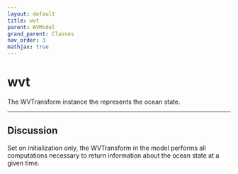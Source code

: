 ```yaml
---
layout: default
title: wvt
parent: WVModel
grand_parent: Classes
nav_order: 3
mathjax: true
---
```


#  wvt

The WVTransform instance the represents the ocean state.


---

## Discussion
Set on initialization only, the WVTransform in the model
  performs all computations necessary to return information about
  the ocean state at a given time.
